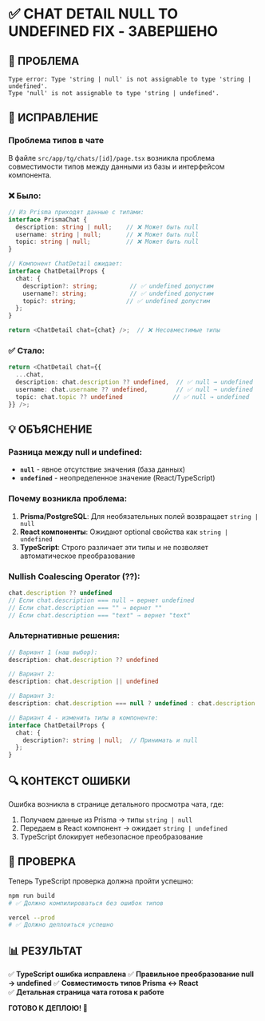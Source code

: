 # ✅ CHAT DETAIL NULL TO UNDEFINED FIX - ЗАВЕРШЕНО

## 🎯 ПРОБЛЕМА
```
Type error: Type 'string | null' is not assignable to type 'string | undefined'.
Type 'null' is not assignable to type 'string | undefined'.
```

## 🔧 ИСПРАВЛЕНИЕ

### Проблема типов в чате
В файле `src/app/tg/chats/[id]/page.tsx` возникла проблема совместимости типов между данными из базы и интерфейсом компонента.

### ❌ Было:
```typescript
// Из Prisma приходят данные с типами:
interface PrismaChat {
  description: string | null;    // ❌ Может быть null
  username: string | null;       // ❌ Может быть null  
  topic: string | null;          // ❌ Может быть null
}

// Компонент ChatDetail ожидает:
interface ChatDetailProps {
  chat: {
    description?: string;         // ✅ undefined допустим
    username?: string;            // ✅ undefined допустим
    topic?: string;              // ✅ undefined допустим
  };
}

return <ChatDetail chat={chat} />;  // ❌ Несовместимые типы
```

### ✅ Стало:
```typescript
return <ChatDetail chat={{
  ...chat,
  description: chat.description ?? undefined,  // ✅ null → undefined
  username: chat.username ?? undefined,        // ✅ null → undefined  
  topic: chat.topic ?? undefined              // ✅ null → undefined
}} />;
```

## 💡 ОБЪЯСНЕНИЕ

### Разница между null и undefined:
- **`null`** - явное отсутствие значения (база данных)
- **`undefined`** - неопределенное значение (React/TypeScript)

### Почему возникла проблема:
1. **Prisma/PostgreSQL**: Для необязательных полей возвращает `string | null`
2. **React компоненты**: Ожидают optional свойства как `string | undefined`
3. **TypeScript**: Строго различает эти типы и не позволяет автоматическое преобразование

### Nullish Coalescing Operator (??):
```typescript
chat.description ?? undefined
// Если chat.description === null → вернет undefined
// Если chat.description === "" → вернет ""
// Если chat.description === "text" → вернет "text"
```

### Альтернативные решения:
```typescript
// Вариант 1 (наш выбор):
description: chat.description ?? undefined

// Вариант 2:
description: chat.description || undefined

// Вариант 3:
description: chat.description === null ? undefined : chat.description

// Вариант 4 - изменить типы в компоненте:
interface ChatDetailProps {
  chat: {
    description?: string | null;  // Принимать и null
  };
}
```

## 🔍 КОНТЕКСТ ОШИБКИ

Ошибка возникла в странице детального просмотра чата, где:
1. Получаем данные из Prisma → типы `string | null`
2. Передаем в React компонент → ожидает `string | undefined`
3. TypeScript блокирует небезопасное преобразование

## 🧪 ПРОВЕРКА

Теперь TypeScript проверка должна пройти успешно:

```bash
npm run build
# ✅ Должно компилироваться без ошибок типов

vercel --prod  
# ✅ Должно деплоиться успешно
```

## 📊 РЕЗУЛЬТАТ

✅ **TypeScript ошибка исправлена**
✅ **Правильное преобразование null → undefined**
✅ **Совместимость типов Prisma ↔ React**  
✅ **Детальная страница чата готова к работе**

**ГОТОВО К ДЕПЛОЮ! 🚀**
